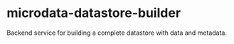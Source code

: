 # microdata-datastore-builder
Backend service for building a complete datastore with data and metadata.
